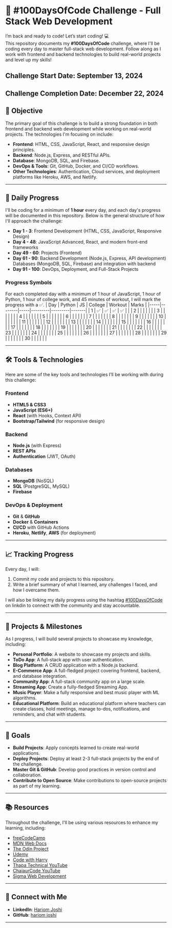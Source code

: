 # 🚀 #100DaysOfCode Challenge - Full Stack Web Development

I’m back and ready to code! Let’s start coding! 💻  
This repository documents my **#100DaysOfCode** challenge, where I'll be coding every day to master full-stack web development. Follow along as I work with frontend and backend technologies to build real-world projects and level up my skills!

## Challenge Start Date: September 13, 2024 
## Challenge Completion Date: December 22, 2024

## 🌟 Objective

The primary goal of this challenge is to build a strong foundation in both frontend and backend web development while working on real-world projects. The technologies I'm focusing on include:

- **Frontend**: HTML, CSS, JavaScript, React, and responsive design principles.
- **Backend**: Node.js, Express, and RESTful APIs.
- **Database**: MongoDB, SQL, and Firebase.
- **DevOps & Tools**: Git, GitHub, Docker, and CI/CD workflows.
- **Other Technologies**: Authentication, Cloud services, and deployment platforms like Heroku, AWS, and Netlify.

---

## 📅 Daily Progress

I'll be coding for a minimum of **1 hour** every day, and each day's progress will be documented in this repository. Below is the general structure of how I'll approach the challenge:

- **Day 1 - 3**: Frontend Development (HTML, CSS, JavaScript, Responsive Design)
- **Day 4 - 48**: JavaScript Advanced, React, and modern front-end frameworks
- **Day 49 - 60**: Projects (Frontend)
- **Day 61 - 90**: Backend Development (Node.js, Express, API development) Databases (MongoDB, SQL, Firebase) and integration with backend
- **Day 91 - 100**: DevOps, Deployment, and Full-Stack Projects

### Progress Symbols
For each completed day with a minimum of 1 hour of JavaScript, 1 hour of Python, 1 hour of college work, and 45 minutes of workout, I will mark the progress with a ✅.
| Day | Python | JS  | College | Workout | Marks |
|-----|--------|-----|---------|---------|-------|
| 1   | ✅     | ✅  | ✅      | ✅      |       |
| 2   |        |     |         |         |       |
| 3   |        |     |         |         |       |
| 4   |        |     |         |         |       |
| 5   |        |     |         |         |       |
| 6   |        |     |         |         |       |
| 7   |        |     |         |         |       |
| 8   |        |     |         |         |       |
| 9   |        |     |         |         |       |
| 10  |        |     |         |         |       |
| 11  |        |     |         |         |       |
| 12  |        |     |         |         |       |
| 13  |        |     |         |         |       |
| 14  |        |     |         |         |       |
| 15  |        |     |         |         |       |
| 16  |        |     |         |         |       |
| 17  |        |     |         |         |       |
| 18  |        |     |         |         |       |
| 19  |        |     |         |         |       |
| 20  |        |     |         |         |       |
| 21  |        |     |         |         |       |
| 22  |        |     |         |         |       |
| 23  |        |     |         |         |       |
| 24  |        |     |         |         |       |
| 25  |        |     |         |         |       |
| 26  |        |     |         |         |       |
| 27  |        |     |         |         |       |
| 28  |        |     |         |         |       |
| 29  |        |     |         |         |       |
| 30  |        |     |         |         |       |



---

## 🛠️ Tools & Technologies

Here are some of the key tools and technologies I’ll be working with during this challenge:

### Frontend
- **HTML5 & CSS3**
- **JavaScript (ES6+)**
- **React** (with Hooks, Context API)
- **Bootstrap/Tailwind** (for responsive design)

### Backend
- **Node.js** (with Express)
- **REST APIs**
- **Authentication** (JWT, OAuth)

### Databases
- **MongoDB** (NoSQL)
- **SQL** (PostgreSQL, MySQL)
- **Firebase**

### DevOps & Deployment
- **Git** & **GitHub**
- **Docker** & **Containers**
- **CI/CD** with GitHub Actions
- **Heroku**, **Netlify**, **AWS** (for deployment)

---

## 📈 Tracking Progress

Every day, I will:
1. Commit my code and projects to this repository.
2. Write a brief summary of what I learned, any challenges I faced, and how I overcame them.

I will also be linking my daily progress using the hashtag [#100DaysOfCode](https://www.linkedin.com/in/hariom-joshi-83a039320/) on linkdin to connect with the community and stay accountable.

---

## 🔗 Projects & Milestones

As I progress, I will build several projects to showcase my knowledge, including:

- **Personal Portfolio**: A website to showcase my projects and skills.
- **ToDo App**: A full-stack app with user authentication.
- **Blog Platform**: A CRUD application with a Node.js backend.
- **E-Commerce App**: A full-fledged project covering frontend, backend, and database integration.
- **Community App**: A full-stack community app on a large scale.
- **Streaming App**: Create a fully-fledged Streaming App.
- **Music Player**: Make a fully responsive and best music player with ML algorithms.
- **Educational Platform**: Build an educational platform where teachers can create classes, hold meetings, manage to-dos, notifications, and reminders, and chat with students.

---

## 🎯 Goals

- **Build Projects**: Apply concepts learned to create real-world applications.
- **Deploy Projects**: Deploy at least 2-3 full-stack projects by the end of the challenge.
- **Master Git & GitHub**: Develop good practices in version control and collaboration.
- **Contribute to Open Source**: Make contributions to open-source projects as part of my learning.

---

## 📚 Resources

Throughout the challenge, I'll be using various resources to enhance my learning, including:

- [freeCodeCamp](https://www.freecodecamp.org/)
- [MDN Web Docs](https://developer.mozilla.org/en-US/)
- [The Odin Project](https://www.theodinproject.com/)
- [Udemy](https://www.udemy.com/)
- [Code with Harry](https://www.codewithharry.com/)
- [Thapa Technical YouTube](https://www.youtube.com/channel/UCwfaAHy4zQUb2APNOGXUCCA)
- [ChaiaurCode YouTube](https://www.youtube.com/@chaiaurcode)
- [Sigma Web Development](https://www.youtube.com/watch?v=tVzUXW6siu0&list=PLu0W_9lII9agq5TrH9XLIKQvv0iaF2X3w)

---

## 🤝 Connect with Me

- **LinkedIn**: [Hariom Joshi](https://www.linkedin.com/in/hariom-joshi-83a039320/)
- **GitHub**: [hariom joshi](https://github.com/Hariom5266/)

---

